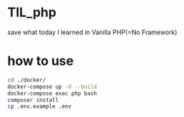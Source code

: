 # TIL_php
save what today I learned in Vanilla PHP(=No Framework)

# how to use
```bash
cd ./docker/
docker-compose up -d --build
docker-compose exec php bash
composer install
cp .env.example .env
```